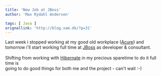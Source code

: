 ```yaml
---
title: 'New Job at JBoss'
author: 'Max Rydahl Andersen'

tags: [ Java ]
orignallink: 'http://blog.xam.dk/?p=31'
---
```

<div><p>Last week i stopped working at my good old workplace (<a href="http://www.acure.dk" title="Acure">Acure</a>) and <br>
tomorrow i'll start working full time at <a href="http://www.jboss.com" title="JBoss">JBoss</a> as developer &amp; consultant.<br><br>
Shifting from working with <a href="http://www.hibernate.org" title="Hibernate">Hibernate</a> in my precious sparetime to do it full time is<br>
going to do good things for both me and the project - can't wait :-)</p></div>

